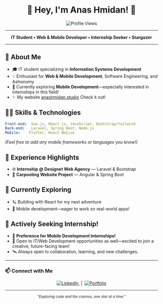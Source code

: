 <h1 align="center">
  🌌 Hey, I'm Anas Hmidan! 🚀
</h1>
<p align="center">
  <img src="https://komarev.com/ghpvc/?username=Anas-Hmidan&label=Profile+Views&color=blue&style=flat" alt="Profile Views" />
</p>


---

<p align="center"><b>
  IT Student • Web & Mobile Developer • Internship Seeker • Stargazer
</b></p>

---

## 🌠 About Me
- 🎓 IT student specializing in **Information Systems Development**
- 💡 Enthusiast for **Web & Mobile Development**, Software Engineering, and Astronomy
- 📱 Currently exploring **Mobile Development**—especially interested in internships in this field!
- ✨ My website <a href="https://anashmidan.studio/" target="_blank">anashmidan.studio</a> Check it out!

## 🧑‍💻 Skills & Technologies
```yaml
Front-end:  Vue.js, React.js, JavaScript, Bootstrap/tailwind
Back-end:   Laravel, Spring Boot, Node.js
Mobile:    Flutter, React Native

```
*(Feel free to add any mobile frameworks or languages you know!)*

## 🌟 Experience Highlights
- 🌐 **Internship @ Designet Web Agency** — Laravel & Bootstrap
- 🚗 **Carpooling Website Project** — Angular & Spring Boot

## 🔭 Currently Exploring
- 🪐 Building with React for my next adventure
- 📱 Mobile development—eager to work on real-world apps!


## 🚀 Actively Seeking Internship!
- 📱 **Preference for Mobile Development Internships!**
- 🌌 Open to IT/Web Development opportunities as well—excited to join a creative, future-facing team!
- 🛰️ Always open to collaboration, learning, and new challenges.

---

### 📫 Connect with Me

<p align="center">
  <a href="https://www.linkedin.com/in/anas-hmidan" target="_blank">
    <img src="https://img.shields.io/badge/LinkedIn-blue?style=for-the-badge&logo=linkedin" alt="LinkedIn" />
  </a>
  &nbsp;|&nbsp;
  <a href="https://anashmidan.studio/" target="_blank">
    <img src="https://img.shields.io/badge/Portfolio-black?style=for-the-badge&logo=browser" alt="Portfolio" />
  </a>
</p>

---

<p align="center">
  <sub>
    <em>"Exploring code and the cosmos, one star at a time."</em>
  </sub>
</p>
